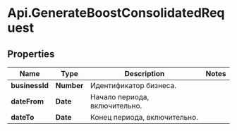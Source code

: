 # Api.GenerateBoostConsolidatedRequest

## Properties

Name | Type | Description | Notes
------------ | ------------- | ------------- | -------------
**businessId** | **Number** | Идентификатор бизнеса. | 
**dateFrom** | **Date** | Начало периода, включительно. | 
**dateTo** | **Date** | Конец периода, включительно. | 


